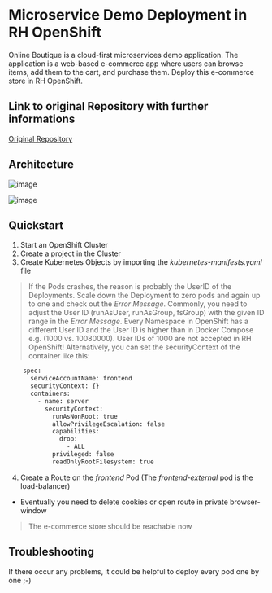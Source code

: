 # Microservice Demo Deployment in RH OpenShift
Online Boutique is a cloud-first microservices demo application. The application is a web-based e-commerce app where users can browse items, add them to the cart, and purchase them. Deploy this e-commerce store in RH OpenShift.

## Link to original Repository with further informations
[Original Repository](https://github.com/GoogleCloudPlatform/microservices-demo)

## Architecture
![image](https://github.com/user-attachments/assets/2a8ddc79-ce80-4773-9fe0-ae46e1ee5a25)

![image](https://github.com/user-attachments/assets/f17f6690-bbf1-4358-8e5c-eda698485b18)

## Quickstart

1. Start an OpenShift Cluster
2. Create a project in the Cluster
3. Create Kubernetes Objects by importing the *kubernetes-manifests.yaml* file

> If the Pods crashes, the reason is probably the UserID of the Deployments. Scale down the Deployment to zero pods and again up to one and check out the *Error Message*. Commonly, you need to adjust the User ID (runAsUser, runAsGroup, fsGroup) with the given ID range in the *Error Message*. Every Namespace in OpenShift has a different User ID and the User ID is higher than in Docker Compose e.g. (1000 vs. 10080000). User IDs of 1000 are not accepted in RH OpenShift!
> Alternatively, you can set the securityContext of the container like this:
```bash
    spec:
      serviceAccountName: frontend
      securityContext: {}
      containers:
        - name: server
          securityContext:
            runAsNonRoot: true
            allowPrivilegeEscalation: false
            capabilities:
              drop:
                - ALL
            privileged: false
            readOnlyRootFilesystem: true
```

4. Create a Route on the *frontend* Pod (The *frontend-external* pod is the load-balancer)
- Eventually you need to delete cookies or open route in private browser-window
> The e-commerce store should be reachable now 

## Troubleshooting 
If there occur any problems, it could be helpful to deploy every pod one by one ;-)

